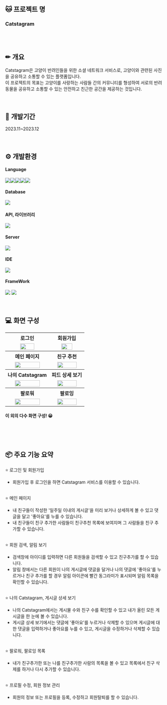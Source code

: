 

## 🐱 프로젝트 명
### Catstagram
<br><br>


## ✏ 개요
Catstagram은 고양이 반려인들을 위한 소셜 네트워크 서비스로, 고양이와 관련된 사진을 공유하고 소통할 수 있는 플랫폼입니다.<br>
이 프로젝트의 목표는 고양이를 사랑하는 사람들 간의 커뮤니티를 형성하여 서로의 반려동물을 공유하고 소통할 수 있는 안전하고 친근한 공간을 제공하는 것입니다.
<br><br><br>


## 📆 개발기간
2023.11~2023.12
<br><br><br>


## ⚙️ 개발환경
#### Language
<img src="https://img.shields.io/badge/Java-007396?style=for-the-badge&logo=Java&logoColor=white"><img src="https://img.shields.io/badge/JSP-4398CC?style=for-the-badge&logo=Jsp&logoColor=white"><img src="https://img.shields.io/badge/JavaScript-F7DF1E?style=for-the-badge&logo=JavaScript&logoColor=white"><img src="https://img.shields.io/badge/HTML5-E34F26?style=for-the-badge&logo=HTML5&logoColor=white"><img src="https://img.shields.io/badge/CSS3-1572B6?style=for-the-badge&logo=CSS3&logoColor=white">

#### Database
<img src="https://img.shields.io/badge/Oracle-F80000?style=for-the-badge&logo=Oracle&logoColor=white">

#### API, 라이브러리
<img src="https://img.shields.io/badge/Bootstrap-7952B3?style=for-the-badge&logo=Bootstrap&logoColor=white">

#### Server
<img src="https://img.shields.io/badge/Apache Tomcat-F8DC75?style=for-the-badge&logo=ApacheTomcat&logoColor=black">

#### IDE
<img src="https://img.shields.io/badge/Spring Tool Suite-6DB33F?style=for-the-badge&logo=Spring&logoColor=white">

#### FrameWork
<img src="https://img.shields.io/badge/Spring Boot-6DB33F?style=for-the-badge&logo=SpringBoot&logoColor=white">
<img src="https://img.shields.io/badge/MyBatis-DD282E?style=for-the-badge&logo=MyBatis&logoColor=white">
<br><br><br>


## 💻 화면 구성
<table>
  <tr>
    <th>로그인</th>
    <th>회원가입</th>
  </tr>
  <tr>
    <td align="center">
      <img src="https://github.com/lbr410/catstagram/assets/21166946/f3cba5d3-2b0e-4505-b08f-24f016714ba8" width="60%">
    </td>
    <td align="center">
      <img src="https://github.com/lbr410/catstagram/assets/21166946/d1fcc8ff-bff9-4c0b-8a5d-5bc08fa6c841" width="60%">
    </td>
  </tr>
  <tr>
    <th>메인 페이지</th>
    <th>친구 추천</th>
  </tr>
  <tr>
    <td align="center">
      <img src="https://github.com/lbr410/catstagram/assets/21166946/10ad521f-4d75-48f8-9ad0-3f595631bc4f" width="80%">
    </td>
    <td align="center">
      <img src="https://github.com/lbr410/catstagram/assets/21166946/72e1e102-56bb-4816-9e75-587e2e558e87" width="80%">
    </td>
  </tr>
  <tr>
    <th>나의 Catstagram</th>
    <th>피드 상세 보기</th>
  </tr>
  <tr>
    <td align="center">
      <img src="https://github.com/lbr410/catstagram/assets/21166946/49068a0e-1615-467a-a0fb-4372dd895541" width="80%">
    </td>
    <td align="center">
      <img src="https://github.com/lbr410/catstagram/assets/21166946/a833384a-c6d0-4cae-8d0e-5a29c61ea3a3" width="80%">
    </td>
  </tr>
  <tr>
    <th>팔로워</th>
    <th>팔로잉</th>
  </tr>
  <tr>
    <td align="center">
      <img src="https://github.com/lbr410/catstagram/assets/21166946/2518f10e-7bac-4215-b65c-7b198d130043" width="80%">
    </td>
    <td align="center">
      <img src="https://github.com/lbr410/catstagram/assets/21166946/b8b838ca-e764-480c-8aee-cbc8d2ed744c" width="80%">
    </td>
  </tr>
</table>

#### 이 외의 다수 화면 구성! 😀
<br><br><br>


## 📦 주요 기능 요약
⭐ 로그인 및 회원가입
- 회원가입 후 로그인을 하면 Catstagram 서비스를 이용할 수 있습니다.<br><br>

⭐ 메인 페이지
- 내 친구들이 작성한 '일주일 이내의 게시글'을 미리 보거나 상세하게 볼 수 있고 댓글을 달고 '좋아요'를 누를 수 있습니다.
- 내 친구들이 친구 추가한 사람들이 친구추천 목록에 보여지며 그 사람들을 친구 추가할 수 있습니다.<br><br>

⭐ 회원 검색, 알림 보기
- 검색창에 아이디를 입력하면 다른 회원들을 검색할 수 있고 친구추가를 할 수 있습니다.
- 알림 창에서는 다른 회원이 나의 게시글에 댓글을 달거나 나의 댓글에 '좋아요'를 누르거나 친구 추가를 할 경우 알림 아이콘에 빨간 동그라미가 표시되며 알림 목록을 확인할 수 있습니다.<br><br>

⭐ 나의 Catstagram, 게시글 상세 보기
- 나의 Catstagram에서는 게시물 수와 친구 수를 확인할 수 있고 내가 올린 모든 게시글을 한 눈에 볼 수 있습니다.
- 게시글 상세 보기에서는 댓글에 '좋아요'를 누르거나 삭제할 수 있으며 게시글에 대한 댓글을 입력하거나 좋아요를 누를 수 있고, 게시글을 수정하거나 삭제할 수 있습니다.<br><br>

⭐ 팔로워, 팔로잉 목록
- 내가 친구추가한 또는 나를 친구추가한 사람의 목록을 볼 수 있고 목록에서 친구 삭제를 하거나 다시 추가할 수 있습니다.<br><br>

⭐ 프로필 수정, 회원 정보 관리
- 회원의 정보 또는 프로필을 등록, 수정하고 회원탈퇴를 할 수 있습니다.<br><br>

